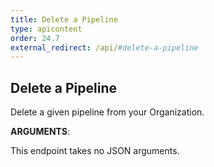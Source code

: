 ```yaml
---
title: Delete a Pipeline
type: apicontent
order: 24.7
external_redirect: /api/#delete-a-pipeline
---
```


## Delete a Pipeline

Delete a given pipeline from your Organization.

**ARGUMENTS**:

This endpoint takes no JSON arguments.
